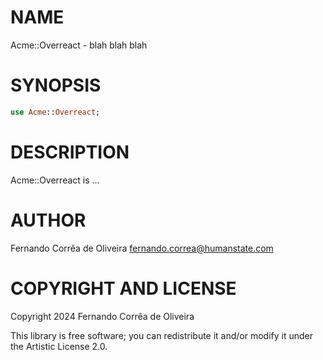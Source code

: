 NAME
====

Acme::Overreact - blah blah blah

SYNOPSIS
========

```raku
use Acme::Overreact;
```

DESCRIPTION
===========

Acme::Overreact is ...

AUTHOR
======

Fernando Corrêa de Oliveira <fernando.correa@humanstate.com>

COPYRIGHT AND LICENSE
=====================

Copyright 2024 Fernando Corrêa de Oliveira

This library is free software; you can redistribute it and/or modify it under the Artistic License 2.0.

